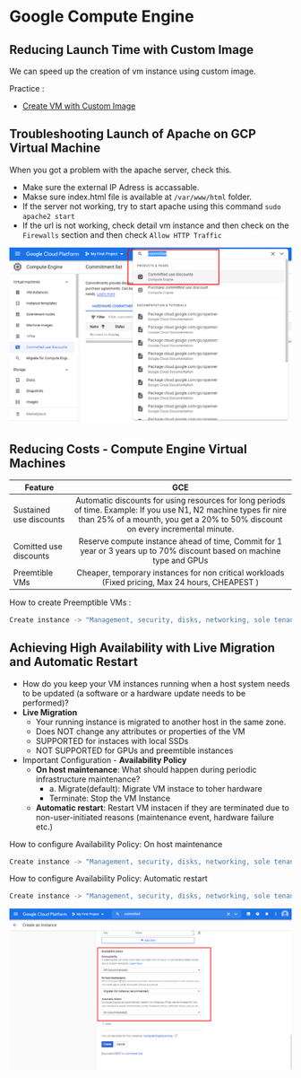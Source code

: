 # Google Compute Engine

## Reducing Launch Time with Custom Image
We can speed up the creation of vm instance using custom image.

Practice :
- [Create VM with Custom Image](https://www.loom.com/share/be976217a4a04ab9b27991beaf9f9093)


## Troubleshooting Launch of Apache on GCP Virtual Machine 
When you got a problem with the apache server, check this.
- Make sure the external IP Adress is accassable.
- Makse sure index.html file is available at `/var/www/html` folder.
- If the server not working, try to start apache using this command `sudo apache2 start`
- If the url is not working, check detail vm instance and then check on the `Firewalls` section and then check `Allow HTTP Traffic`

![Commited use discount](/assets/commited_use_discount.png)

## Reducing Costs - Compute Engine Virtual Machines
| **Feature**   | **GCE**       |
| ------------- |:-------------:|
| Sustained use discounts | Automatic discounts for using resources for long periods of time. Example: If you use N1, N2 machine types fir nire than 25% of a mounth, you get a 20% to 50% discount on every incremental minute.|
| Comitted use discounts | Reserve compute instance ahead of time, Commit for 1 year or 3 years up to 70% discount based on machine type and GPUs |
| Preemtible VMs | Cheaper, temporary instances for non critical workloads (Fixed pricing, Max 24 hours, CHEAPEST ) |

How to create Preemptible VMs :
```bash
Create instance -> "Management, security, disks, networking, sole tenancy" -> Availability policy -> Preemptibility
```

## Achieving High Availability with Live Migration and Automatic Restart
- How do you keep your VM instances running when a host system needs to be updated (a software or a hardware update needs to be performed)?
- **Live Migration**
    - Your running instance is migrated to another host in the same zone.
    - Does NOT change any attributes or properties of the VM
    - SUPPORTED for instaces with local SSDs
    - NOT SUPPORTED for GPUs and preemtible instances
- Important Configuration - **Availability Policy**
    - **On host maintenance**: What should happen during periodic infrastructure maintenance?
        - a. Migrate(default): Migrate VM instace to toher hardware
        - Terminate: Stop the VM Instance
    - **Automatic restart**: Restart VM instacen if they are terminated due to non-user-initiated reasons (maintenance event, hardware failure etc.)


How to configure Availability Policy: On host maintenance
```bash
Create instance -> "Management, security, disks, networking, sole tenancy" -> Availability policy -> On host maintenance
```

How to configure Availability Policy: Automatic restart
```bash
Create instance -> "Management, security, disks, networking, sole tenancy" -> Availability policy -> Automatic restart
```

![Availability Policy](/assets/availability_policy.png)


